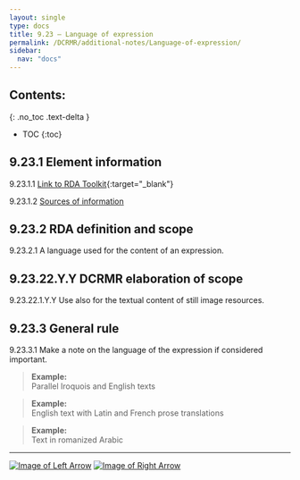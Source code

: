 ```yaml
---
layout: single
type: docs
title: 9.23 — Language of expression
permalink: /DCRMR/additional-notes/Language-of-expression/
sidebar:
  nav: "docs"
---
```


## Contents:
{: .no_toc .text-delta }

- TOC
{:toc}

## 9.23.1 Element information

<a name="9.23.1.1">9.23.1.1</a> [Link to RDA Toolkit](https://access.rdatoolkit.org/Content/Index?externalId=en-US_ala-b7de61e2-fe4b-3cc3-a4a2-7a3c4c55b4fc){:target="_blank"}

<a name="9.23.1.2">9.23.1.2</a> [Sources of information](/DCRMR/additional-notes/#9011-sources-of-information)

## 9.23.2 RDA definition and scope

<a name="9.23.2.1">9.23.2.1</a> A language used for the content of an expression.

## 9.23.22.Y.Y DCRMR elaboration of scope

<a name="9.23.22.1.Y.Y">9.23.22.1.Y.Y</a> Use also for the textual content of still image resources.

## 9.23.3 General rule

<a name="9.23.3.1">9.23.3.1</a> Make a note on the language of the expression if considered important. 

>**Example:**  
>Parallel Iroquois and English texts

>**Example:**  
>English text with Latin and French prose translations

>**Example:**  
>Text in romanized Arabic

---

[![Image of Left Arrow](https://rbms-bsc.github.io/DCRMR/assets/pictures/navigation/Arrow_Left.png "9.2 — Note on expression")](/DCRMR/additional-notes/Note-on-expression/) [![Image of Right Arrow](https://rbms-bsc.github.io/DCRMR/assets/pictures/navigation/Arrow_Right.png "9.24 — Script")](/DCRMR/additional-notes/Script/)
